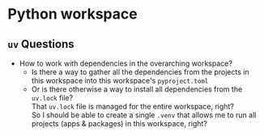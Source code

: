 # Python workspace

## `uv` Questions

- How to work with dependencies in the overarching workspace?
  - Is there a way to gather all the dependencies from the projects in this workspace into this workspace's `pyproject.toml`
  - Or is there otherwise a way to install all dependencies from the `uv.lock` file?  
    That `uv.lock` file is managed for the entire workspace, right?  
    So I should be able to create a single `.venv` that allows me to run all projects (apps & packages) in this workspace, right?
